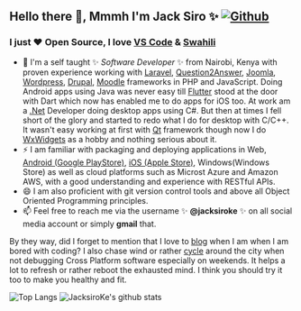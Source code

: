 ## Hello there 👋, Mmmh I'm Jack Siro ✨ [![Github](https://img.shields.io/github/followers/JacksiroKe?label=Follow&style=social)](https://github.com/JacksiroKe)

### I just ❤ Open Source, I love [VS Code](https://code.visualstudio.com) & [Swahili](https://en.wikipedia.org/wiki/Swahili_language)

- 🔭 I'm a self taught ✨ _Software Developer_ ✨ from Nairobi, Kenya with proven experience working with [Laravel](https://laravel.com), [Question2Answer](https://question2answer.org), [Joomla](https://joomla.org), [Wordpress](https://wordpress.org), [Drupal](https://drupal.org), [Moodle](https://moodle.org) frameworks in PHP and JavaScript. Doing Android apps using Java was never easy till [Flutter](https://flutter.dev) stood at the door with Dart which now has enabled me to do apps for iOS too. At work am a [.Net](https://dotnet.microsoft.com) Developer doing desktop apps using C#. But then at times I fell short of the glory and started to redo what I do for desktop with C/C++. It wasn't easy working at first with [Qt](https://qt.io) framework though now I do [WxWidgets](https://wxwidgets.org) as a hobby and nothing serious about it.
- ⚡ I am familiar with packaging and deploying applications in Web, [Android (Google PlayStore)](https://play.google.com/store/apps/dev?id=6588364181021070520), [iOS (Apple Store)](https://apps.apple.com/us/developer/jackson-siro/id1327275130), Windows(Windows Store) as well as cloud platforms such as Microst Azure and Amazon AWS, with a good understanding and experience with RESTful APIs.
- 😄 I am also proficient with git version control tools and above all Object Oriented Programming principles.
- 📫 Feel free to reach me via the username ✨ **@jacksiroke** ✨ on all social media account or simply **gmail** that.

 By they way, did I forget to mention that I love to [blog](https://medium.com/@JacksiroKe) when I am when I am bored with coding? I also chase wind or rather [cycle](https://www.strava.com/athletes/39986133) around the city when not debugging Cross Platform software especially on weekends. It helps a lot to refresh or rather reboot the exhausted mind. I think you should try it too to make you healthy and fit.

<img alt="Top Langs" src="https://github-readme-stats.vercel.app/api/top-langs/?username=jacksiroke&hide=html&title_color=ffffff&icon_color=ffffff&text_color=ffffff&bg_color=000000" >
   <img alt="JacksiroKe's github stats" src="https://github-readme-stats.vercel.app/api?username=jacksiroke&amp;show_icons=true&amp;count_private=true&amp;line_height=40&show_icons=true&title_color=ffffff&icon_color=ffffff&text_color=ffffff&bg_color=000000">
 
